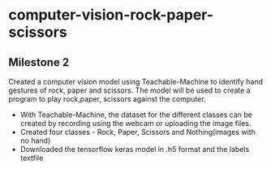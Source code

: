 # computer-vision-rock-paper-scissors

## Milestone 2

Created a computer vision model using Teachable-Machine to identify hand gestures of rock, paper and scissors. The model will be used to create a program to play rock,paper, scissors against the computer.

- With Teachable-Machine, the dataset for the different classes can be created by recording using the webcam or uploading the image files.
- Created four classes - Rock, Paper, Scissors and Nothing(images with no hand)
- Downloaded the tensorflow keras model in .h5 format and the labels textfile
